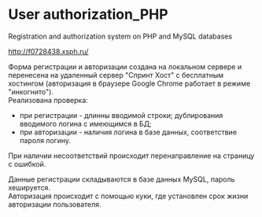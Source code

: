 # User authorization_PHP
Registration and authorization system on PHP and MySQL databases

http://f0728438.xsph.ru/

Форма регистрации и авторизации создана на локальном сервере и перенесена на удаленный сервер "Спринт Хост" с  бесплатным хостингом (авторизация в браузере Google Chrome работает в режиме "инкогнито").  
 Реализована проверка:  
   - при регистрации - длинны вводимой строки; дублирования вводимого логина с имеющимся в БД;   
   - при авторизации - наличия логина в базе данных, соответствие пароля логину. 
        
При наличии несоответствий происходит перенаправление на страницу с ошибкой. 

Данные регистрации складываются в базе данных MySQL, пароль хешируется.    
Авторизация происходит с помощью куки, где установлен срок жизни авторизации пользователя.     

